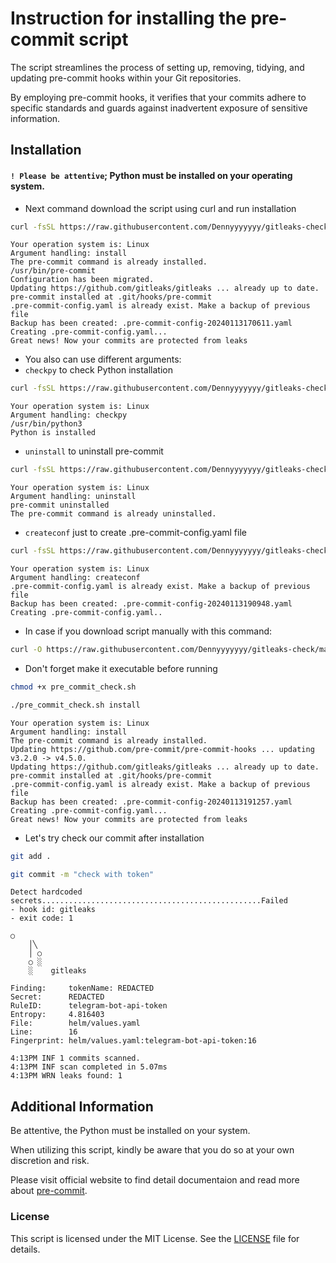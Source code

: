 # Instruction for installing the pre-commit script

The script streamlines the process of setting up, removing, tidying, and updating pre-commit hooks within your Git repositories.

By employing pre-commit hooks, it verifies that your commits adhere to specific standards and guards against inadvertent exposure of sensitive information.

## Installation

#### `! Please be attentive`; Python must be installed on your operating system.

- Next command download the script using curl and run installation
```sh
curl -fsSL https://raw.githubusercontent.com/Dennyyyyyyy/gitleaks-check/main/pre_commit_check.sh | sh -s install
```
```log
Your operation system is: Linux
Argument handling: install
The pre-commit command is already installed.
/usr/bin/pre-commit
Configuration has been migrated.
Updating https://github.com/gitleaks/gitleaks ... already up to date.
pre-commit installed at .git/hooks/pre-commit
.pre-commit-config.yaml is already exist. Make a backup of previous file
Backup has been created: .pre-commit-config-20240113170611.yaml
Creating .pre-commit-config.yaml...
Great news! Now your commits are protected from leaks
```
- You also can use different arguments:
- `checkpy` to check Python installation
```sh
curl -fsSL https://raw.githubusercontent.com/Dennyyyyyyy/gitleaks-check/main/pre_commit_check.sh | sh -s checkpy
```
```log
Your operation system is: Linux
Argument handling: checkpy
/usr/bin/python3
Python is installed
```
- `uninstall` to uninstall pre-commit
```sh
curl -fsSL https://raw.githubusercontent.com/Dennyyyyyyy/gitleaks-check/main/pre_commit_check.sh | sh -s uninstall
```
```log
Your operation system is: Linux
Argument handling: uninstall
pre-commit uninstalled
The pre-commit command is already uninstalled.
```
- `createconf` just to create .pre-commit-config.yaml file
```sh
curl -fsSL https://raw.githubusercontent.com/Dennyyyyyyy/gitleaks-check/main/pre_commit_check.sh | sh -s createconf
```
```log
Your operation system is: Linux
Argument handling: createconf
.pre-commit-config.yaml is already exist. Make a backup of previous file
Backup has been created: .pre-commit-config-20240113190948.yaml
Creating .pre-commit-config.yaml..
```
- In case if you download script manually with this command:
```sh 
curl -O https://raw.githubusercontent.com/Dennyyyyyyy/gitleaks-check/main/pre_commit_check.sh 
```
- Don't forget make it executable before running
```sh
chmod +x pre_commit_check.sh
```
```sh
./pre_commit_check.sh install
```
```log
Your operation system is: Linux
Argument handling: install
The pre-commit command is already installed.
Updating https://github.com/pre-commit/pre-commit-hooks ... updating v3.2.0 -> v4.5.0.
Updating https://github.com/gitleaks/gitleaks ... already up to date.
pre-commit installed at .git/hooks/pre-commit
.pre-commit-config.yaml is already exist. Make a backup of previous file
Backup has been created: .pre-commit-config-20240113191257.yaml
Creating .pre-commit-config.yaml...
Great news! Now your commits are protected from leaks
```
- Let's try check our commit after installation
```sh
git add .
```
```sh
git commit -m "check with token"
```
```log
Detect hardcoded secrets.................................................Failed
- hook id: gitleaks
- exit code: 1

○
    │╲
    │ ○
    ○ ░
    ░    gitleaks

Finding:     tokenName: REDACTED
Secret:      REDACTED
RuleID:      telegram-bot-api-token
Entropy:     4.816403
File:        helm/values.yaml
Line:        16
Fingerprint: helm/values.yaml:telegram-bot-api-token:16

4:13PM INF 1 commits scanned.
4:13PM INF scan completed in 5.07ms
4:13PM WRN leaks found: 1
```

## Additional Information

Be attentive, the Python must be installed on your system.

When utilizing this script, kindly be aware that you do so at your own discretion and risk.

Please visit official website to find detail documentaion and read more about [pre-commit](https://pre-commit.com).

### License

This script is licensed under the MIT License. See the [LICENSE](https://github.com/Dennyyyyyyy/gitleaks-check/blob/main/LICENSE) file for details.